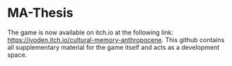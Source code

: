# MA-Thesis
The game is now available on itch.io at the following link: https://ivoden.itch.io/cultural-memory-anthropocene. This github contains all supplementary material for the game itself and acts as a development space.
